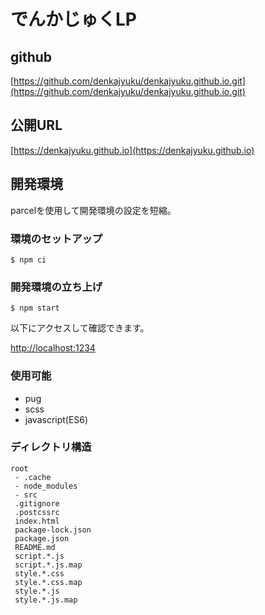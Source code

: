 # でんかじゅくLP

## github

[https://github.com/denkajyuku/denkajyuku.github.io.git](https://github.com/denkajyuku/denkajyuku.github.io.git)

## 公開URL

[https://denkajyuku.github.io](https://denkajyuku.github.io)

## 開発環境

parcelを使用して開発環境の設定を短縮。

### 環境のセットアップ

```
$ npm ci
```

### 開発環境の立ち上げ

```
$ npm start
```

以下にアクセスして確認できます。

[http://localhost:1234](http://localhost:1234)

### 使用可能

- pug
- scss
- javascript(ES6)

### ディレクトリ構造

```
root
 - .cache
 - node_modules
 - src
 .gitignore
 .postcssrc
 index.html
 package-lock.json
 package.json
 README.md
 script.*.js
 script.*.js.map
 style.*.css
 style.*.css.map
 style.*.js
 style.*.js.map
```
